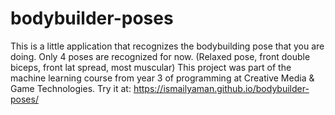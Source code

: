 # bodybuilder-poses
This is a little application that recognizes the bodybuilding pose that you are doing. Only 4 poses are recognized for now. (Relaxed pose, front double biceps, front lat spread, most muscular) 
This project was part of the machine learning course from year 3 of programming at Creative Media & Game Technologies. 
Try it at: https://ismailyaman.github.io/bodybuilder-poses/
